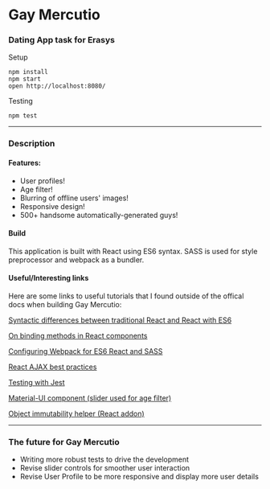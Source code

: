 # Gay Mercutio
### Dating App task for Erasys

Setup
```
npm install
npm start
open http://localhost:8080/
```

Testing
```
npm test
```
___

### Description
#### Features:
* User profiles!
* Age filter!
* Blurring of offline users' images!
* Responsive design!
* 500+ handsome automatically-generated guys!

#### Build
This application is built with React using ES6 syntax. SASS is used for style preprocessor and webpack as a bundler.

#### Useful/Interesting links
Here are some links to useful tutorials that I found outside of the offical docs when building Gay Mercutio:

[Syntactic differences between traditional React and React with ES6](https://toddmotto.com/react-create-class-versus-component/)

[On binding methods in React components](http://reactkungfu.com/2015/07/why-and-how-to-bind-methods-in-your-react-component-classes/)

[Configuring Webpack for ES6 React and SASS](http://www.jonathan-petitcolas.com/2015/05/15/howto-setup-webpack-on-es6-react-application-with-sass.html)

[React AJAX best practices](http://andrewhfarmer.com/react-ajax-best-practices/)

[Testing with Jest](https://facebook.github.io/jest/docs/tutorial-react.html#content)

[Material-UI component (slider used for age filter)](http://www.material-ui.com/#/components/slider)

[Object immutability helper (React addon)](https://facebook.github.io/react/docs/update.html)

___

### The future for Gay Mercutio
* Writing more robust tests to drive the development
* Revise slider controls for smoother user interaction
* Revise User Profile to be more responsive and display more user details
